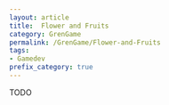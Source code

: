 ```yaml
---
layout: article
title:  Flower and Fruits
category: GrenGame
permalink: /GrenGame/Flower-and-Fruits
tags:
- Gamedev
prefix_category: true
---
```


TODO
